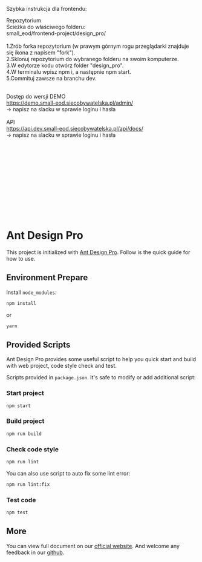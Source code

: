 Szybka instrukcja dla frontendu:</br>

Repozytorium</br> Ścieżka do właściwego folderu:</br> small_eod/frontend-project/design_pro/ </br></br> 1.Zrób forka repozytorium (w prawym górnym rogu przeglądarki znajduje się ikona z napisem "fork").</br> 2.Sklonuj repozytorium do wybranego folderu na swoim komputerze.</br> 3.W edytorze kodu otwórz folder "design_pro".</br> 4.W terminalu wpisz npm i, a następnie npm start.</br> 5.Commituj zawsze na branchu dev. </br></br>

Dostęp do wersji DEMO</br> https://demo.small-eod.siecobywatelska.pl/admin/</br> -> napisz na slacku w sprawie loginu i hasła </br> </br> API</br> https://api.dev.small-eod.siecobywatelska.pl/api/docs/</br> -> napisz na slacku w sprawie loginu i hasła

</br></br></br></br></br></br></br></br></br></br></br>

# Ant Design Pro

This project is initialized with [Ant Design Pro](https://pro.ant.design). Follow is the quick guide for how to use.

## Environment Prepare

Install `node_modules`:

```bash
npm install
```

or

```bash
yarn
```

## Provided Scripts

Ant Design Pro provides some useful script to help you quick start and build with web project, code style check and test.

Scripts provided in `package.json`. It's safe to modify or add additional script:

### Start project

```bash
npm start
```

### Build project

```bash
npm run build
```

### Check code style

```bash
npm run lint
```

You can also use script to auto fix some lint error:

```bash
npm run lint:fix
```

### Test code

```bash
npm test
```

## More

You can view full document on our [official website](https://pro.ant.design). And welcome any feedback in our [github](https://github.com/ant-design/ant-design-pro).
